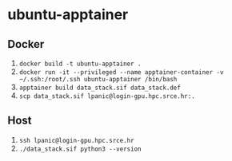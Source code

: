 # ubuntu-apptainer

## Docker
1. `docker build -t ubuntu-apptainer .`
2. `docker run -it --privileged --name apptainer-container -v ~/.ssh:/root/.ssh ubuntu-apptainer /bin/bash`
3. `apptainer build data_stack.sif data_stack.def`
4. `scp data_stack.sif lpanic@login-gpu.hpc.srce.hr:.`

## Host
1. `ssh lpanic@login-gpu.hpc.srce.hr`
2. `./data_stack.sif python3 --version`